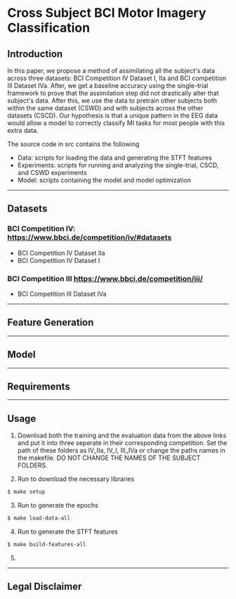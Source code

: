 # Cross Subject BCI Motor Imagery Classification

## Introduction
In this paper, we propose a method of assimilating all the subject's data across three datasets: BCI Competition IV Dataset I, IIa and BCI competition III Dataset IVa. After, we get a baseline accuracy using the single-trial framework to prove that the assimilation step did not drastically alter that subject's data. After this, we use the data to pretrain other subjects both within the same dataset (CSWD) and with subjects across the other datasets (CSCD). Our hypothesis is that a unique pattern in the EEG data would allow a model to correctly classify MI tasks for most people with this extra data.

The source code in src contains the following
- Data: scripts for loading the data and generating the STFT features
- Experiments: scripts for running and analyzing the single-trial, CSCD, and CSWD experiments
- Model: scripts containing the model and model optimization

-------
## Datasets

### BCI Competition IV: https://www.bbci.de/competition/iv/#datasets
- BCI Competition IV Dataset IIa
- BCI Competition IV Dataset I

### BCI Competition III https://www.bbci.de/competition/iii/
- BCI Competition III Dataset IVa


-------
## Feature Generation


-------
## Model


-------
## Requirements


-------
## Usage
1. Download both the training and the evaluation data from the above links and put it into three seperate in their corresponding competition. Set the path of these folders as IV_IIa, IV_I, III_IVa or change the paths names in the makefile. DO NOT CHANGE THE NAMES OF THE SUBJECT FOLDERS.

2. Run to download the necessary libraries
```bash
$ make setup
```

3. Run to generate the epochs 
```bash
$ make load-data-all
```

4. Run to generate the STFT features
```bash
$ make build-features-all
```

5. 

-------
## Legal Disclaimer
